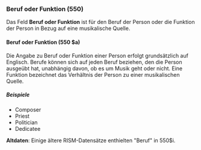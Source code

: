 ### Beruf oder Funktion (550)

Das Feld **Beruf oder Funktion** ist für den Beruf der Person oder die Funktion der Person in Bezug auf eine musikalische Quelle.

#### Beruf oder Funktion (550 $a)

Die Angabe zu Beruf oder Funktion einer Person erfolgt grundsätzlich auf Englisch. Berufe können sich auf jeden Beruf beziehen, den die Person ausgeübt hat, unabhängig davon, ob es um Musik geht oder nicht. Eine Funktion bezeichnet das Verhältnis der Person zu einer musikalischen Quelle.

##### Beispiele
- Composer
- Priest
- Politician
- Dedicatee

**Altdaten**: Einige ältere RISM-Datensätze enthielten "Beruf" in 550$i.
